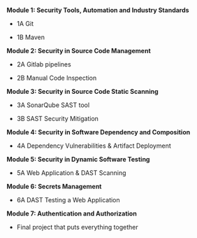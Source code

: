 **Module 1: Security Tools, Automation and Industry Standards**
* 1A Git

* 1B Maven

**Module 2: Security in Source Code Management**
* 2A Gitlab pipelines

* 2B Manual Code Inspection

**Module 3: Security in Source Code Static Scanning**
* 3A SonarQube SAST tool

* 3B SAST Security Mitigation

**Module 4: Security in Software Dependency and Composition**
* 4A Dependency Vulnerabilities & Artifact Deployment

**Module 5: Security in Dynamic Software Testing**
* 5A Web Application & DAST Scanning

**Module 6: Secrets Management**
* 6A DAST Testing a Web Application

**Module 7: Authentication and Authorization**
* Final project that puts everything together
